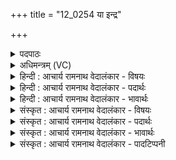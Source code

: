 +++
title = "12_0254 या इन्द्र"

+++
<details><summary>पदपाठः</summary>

याः꣢। इ꣣न्द्र। भु꣡जः꣢। आ꣡भ꣢꣯रः। आ꣣। अ꣡भरः꣢꣯। स्व꣢꣯र्वान्। अ꣡सु꣢꣯रेभ्यः। अ। सु꣣रेभ्यः। स्तोता꣡र꣢म्। इत्। म꣣घवन्। अस्य। वर्धय। ये꣢। च꣣। त्वे꣡इति꣢। वृ꣣क्त꣡ब꣢र्हिषः। वृ꣣क्त꣢। ब꣣र्हिषः। । २५४।
</details>

<details><summary>अधिमन्त्रम् (VC)</summary>

- इन्द्रः
- रेभः काश्यपः
- बृहती
- मध्यमः
- ऐन्द्रं काण्डम्
</details>

<details><summary>हिन्दी : आचार्य रामनाथ वेदालंकार - विषयः</summary>

अगले मन्त्र में परमात्मा और राजा से प्रार्थना की गयी है।
</details>

<details><summary>हिन्दी : आचार्य रामनाथ वेदालंकार - पदार्थः</summary>

पदार्थान्वय -  प्रथम—परमात्मा के पक्ष में। हे (इन्द्र) परमेश्वर ! (स्वर्वान्) धनवान्, प्रकाशवान् और आनन्दवान् आप (अ-सुरेभ्यः) जो सुरापान करके उन्मत्त नहीं हुए हैं, किन्तु जागरूक हैं, उनके लिए (याः भुजः) जिन अन्तप्रकाशरूप वा आनन्दरूप भोगों को (आ अभरः) लाते हो, उनसे, हे (मघवन्) दिव्य सम्पत्ति के स्वामी ! (अस्य) इस अध्यात्म-यज्ञ के (स्तोतारम्) स्तोता यजमान को (इत्) अवश्य ही (वर्धय) बढ़ाओ, (ये च) और जो (त्वयि) आपकी प्राप्ति करानेवाले अध्यात्मयज्ञ में (वृक्तबर्हिषः) मार्गदर्शक ऋत्विज् लोग हैं, उन्हें भी बढ़ाओ ॥ द्वितीय—राजा के पक्ष में। हे (इन्द्र) शुत्रविदारक सम्पत्तिप्रदायक राजन् ! (स्वर्वान्) राजनीति विद्या के प्रकाश से युक्त आपने (असुरेभ्यः) अदानी, अपने कोठों में ही राष्ट्र की सम्पत्ति को भरनेवाले कृपणों के पास से (याः भुजः) जिन भोग्य-सम्पदाओं को (आ अभरः) अपहृत किया है, छीना है, उनसे, हे (मघवन्) धनी राजन् ! (अस्य) इस राष्ट्रयज्ञ के (स्तोतारम्) स्तोता को, राष्ट्रगीत के गायक को, न कि राष्ट्र द्रोही को (इत्) ही (वर्धय) समृद्ध कीजिए, (ये च) और जो (त्वे) आपके लिए, आपकी सहायता के लिए (वृक्तबर्हिषः) राष्ट्रयज्ञ का विस्तार करनेवाले राजपुरुष हैं, उन्हें भी समृद्ध कीजिए ॥ राजा को उचित है कि अपने राज्य के कृपण धनपतियों को प्रेरणा करे कि वे निर्धनों को अपने धन का दान करें। फिर भी जो दान न करें, उनके धन को बलात् उनसे छीन ले, यह वैदिक मर्यादा अनेक वेदवाक्यों से प्रमाणित होती है, यथा ‘हे तेजस्वी पोषक राजन्, जो अपनी सम्पत्ति का दान नहीं करना चाहता, उसे आप दान के लिए प्रेरित कीजिए। ऋ० ६।५३।३’, हे राष्ट्र के स्वामी राजन् ! दान न करनेवालों के धन को आप छीन लीजिए—ऋ० १।८१।९। यही बात प्रस्तुत मन्त्र में भी कही गयी है ॥२॥ इस मन्त्र में श्लेषालङ्कार है ॥२॥
</details>

<details><summary>हिन्दी : आचार्य रामनाथ वेदालंकार - भावार्थः</summary>

भावार्थ -  जैसे परमेश्वर धार्मिक उपासकों को ज्ञान-प्रकाश से और दिव्य आनन्द से समृद्ध करता है, वैसे ही राजा भी राष्ट्र-भक्तों को समृद्ध करे और राष्ट्रद्रोहियों को दण्डित करे ॥२॥
</details>

<details><summary>संस्कृत : आचार्य रामनाथ वेदालंकार - विषयः</summary>

अथ परमात्मानं राजानं च प्रार्थयते।
</details>

<details><summary>संस्कृत : आचार्य रामनाथ वेदालंकार - पदार्थः</summary>

पदार्थान्वय -  प्रथमः—परमात्मपरः। हे (इन्द्र) परमेश्वर ! (स्वर्वान्२) धनवान्, प्रकाशवान्, आनन्दवान् वा त्वम् (अ-सुरेभ्यः) न सुरा मदिरा येषां ते असुराः अमद्यपाः अनुन्मत्ताः३, प्रत्युत जागरूकाः तेभ्यः, तदर्थमिति भावः। चतुर्थ्यन्तमिदं बोध्यम्। (याः भुजः४) यान् अन्तःप्रकाशरूपान्, आनन्दरूपान् वा भोगान् (आ अभरः) आहरसि। आङ्पूर्वो हृञ् हरणे, लङ्, ‘हृग्रहोर्भश्छन्दसि’ इति हस्य भः। ताभिः, हे (मघवन्) दिव्यसम्पत्तिशालिन् ! अस्य अध्यात्मयज्ञस्य (स्तोतारम्) स्तुतिकर्तारं यजमानम् (इत्) अवश्यम् (वर्धय) समर्धय, (ये च) ये जनाश्च (त्वे) त्वयि त्वत्प्राप्तिनिमित्ते अध्यात्मयज्ञे। युष्मच्छब्दात् सप्तम्येकवचने युष्मदो मपर्यन्तस्य त्वादेशः विभक्तेश्च ‘सुपां सुलुक्’, अ० ७।१।३९ इति शे आदेशः। (वृक्तबर्हिषः) मार्गदर्शका ऋत्विजः सन्ति, तानपि वर्धय। वृक्तबर्हिषः इति ऋत्विङ्नाम। निघं० ३।१८ ॥ अथ द्वितीयः—राजप्रजापरः। हे (इन्द्र) शत्रुविदारक सम्पत्तिप्रदायक राजन् ! (स्वर्वान्) राजनीतिविद्याप्रकाशयुक्तः त्वम् (असुरेभ्यः) सुष्ठु रान्ति दानं कुर्वन्ति ये ते सुराः, न सुराः असुराः कृपणाः, कोष्ठेष्वेव राष्ट्रसम्पत्तेः सञ्चेतारः, तेभ्यः तेषां सकाशात्। अत्र पञ्चम्यन्तमिदं पदम्। (याः भुजः) याः भोग्य-सम्पदः (आ अभरः) अपहृत्यानीतवानसि, ताभिः (मघवन्) हे सम्पत्तिशालिन् ! (अस्य) राष्ट्रयज्ञस्य (स्तोतारम्) स्तुतिकर्तारं, राष्ट्रगीतगायकं न तु राष्ट्रद्रोहिणम् (इत्) एव (वर्धय) समर्धय, (ये च त्वे) तुभ्यम् त्वत्साहाय्यार्थम् (वृक्तबर्हिषः) आस्तीर्णयज्ञाः राजपुरुषाः सन्ति, तानपि वर्धय। राजा कृपणान् धनपतीन् निर्धनेभ्यो धनं दानाय प्रेरयेत्, तथापि ये न दद्युस्तेषां धनं बलादपहरेदिति वैदिकी मर्यादा “अदि॑त्सन्तं चिदाघृणे॒ पूष॒न् दाना॑य चोदय” ऋ० ६।५३।३, “अ॒र्यो वेदो॒ अदा॑शुषां॒ तेषां॑ नो॒ वेद॒ आ भ॑र” ऋ० १।८१।९ इत्यादिभिर्वेदवाक्यैः प्रमाणिता भवति। सैवास्मिन्नपि मन्त्रे प्रोक्ता ॥२॥ अत्र श्लेषालङ्कारः ॥२॥
</details>

<details><summary>संस्कृत : आचार्य रामनाथ वेदालंकार - भावार्थः</summary>

भावार्थ -  यथा परमेश्वरः धार्मिकान् स्वोपासकान् ज्ञानप्रकाशेन दिव्यानन्देन च समर्धयति, तथैव राजापि राष्ट्रभक्तान् समर्धयेत् राष्ट्रद्रोहिणश्च दण्डयेत् ॥२॥
</details>

<details><summary>संस्कृत : आचार्य रामनाथ वेदालंकार - पादटिप्पनी</summary>

टिप्पनी -   १. ऋ० ८।९७।१, अथ० २०।५५।२। २. स्वर् शब्दो धनवचनः, तद्यस्यास्ति स स्वर्वान्—इति वि०। सर्वधनवान्—इति भ०। सुखवान् स्वर्गवान् वा—इति सा०। ३. अयमर्थः पदकारस्य ‘अ-सुरेभ्यः’ इत्यवग्रहमनुसृत्य कृतः। अनवग्रहे तु असवः प्रशस्ताः प्राणा येषामिति प्रशंसार्थे मत्वर्थीयो रः। ४. भुजः। भुज्यन्ते इति भुजः अन्नानि—इति वि०। भुजः भोजनधनानि—इति भ०। भोक्तव्यानि धनानि—इति सा०।
</details>
